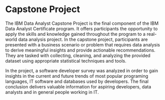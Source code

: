 # Capstone Project

The IBM Data Analyst Capstone Project is the final component of the IBM Data Analyst Certificate program. It offers participants the opportunity to apply the skills and knowledge gained throughout the program to a real-world data analysis project. In the capstone project, participants are presented with a business scenario or problem that requires data analysis to derive meaningful insights and provide actionable recommendations. They are tasked with collecting, cleaning, and analyzing the provided dataset using appropriate statistical techniques and tools.

In the project, a software developer survey was analyzed in order to gain insights in the current and future trends of most popular programing languages, IT software and databases used by developers. The final conclusion delivers valuable information for aspiring developers, data analysts and in general people working in IT.


